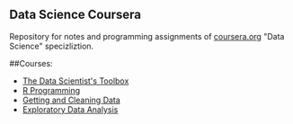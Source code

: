 ## Data Science Coursera

Repository for notes and programming assignments of [coursera.org] "Data Science" specizliztion.

##Courses:
  - [The Data Scientist's Toolbox]
  - [R Programming]
  - [Getting and Cleaning Data]
  - [Exploratory Data Analysis]

[coursera.org]:https://www.coursera.org/
[The Data Scientist's Toolbox]:https://www.coursera.org/course/datascitoolbox
[R Programming]:https://www.coursera.org/course/rprog
[Getting and Cleaning Data]:https://www.coursera.org/course/getdata
[Exploratory Data Analysis]:https://www.coursera.org/course/exdata
